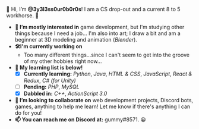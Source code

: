 👋 Hi, I’m **@3y3l3ss0ur0b0r0s**! I am a CS drop-out and a current 8 to 5 workhorse. 🙂

- **👀 I’m mostly interested in** game development, but I'm studying other things because I need a job... I'm also into art; I draw a bit and am a beginner at 3D modeling and animation (*Blender*).
- **🛠I'm currently working on**
  - Too many different things...since I can't seem to get into the groove of my other hobbies right now...
- **🌱 My learning list is below!**
  - [X] **Currently learning:** *Python*, *Java*, *HTML & CSS*, *JavaScript*, *React & Redux*, *C# (for Unity)*
  - [ ] **Pending:** *PHP*, *MySQL*
  - [X] **Dabbled in:** *C++*, *ActionScript 3.0*
- **🤝 I’m looking to collaborate on** web development projects, Discord bots, games, anything to help me learn! Let me know if there's anything I can do for you!
- **📫 You can reach me on Discord at:** gummy#8571. 😀

<!---
3y3l3ss0ur0b0r0s/3y3l3ss0ur0b0r0s is a ✨ special ✨ repository because its `README.md` (this file) appears on your GitHub profile.
You can click the Preview link to take a look at your changes.
--->
